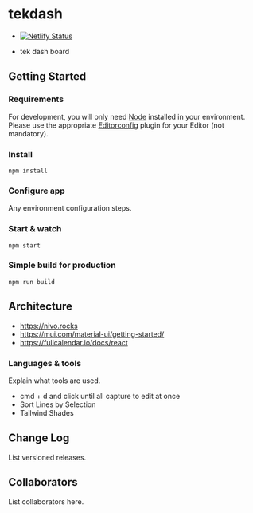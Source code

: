 # tekdash

- [![Netlify Status](https://api.netlify.com/api/v1/badges/7af0826f-8186-4780-9995-6f36621bce63/deploy-status)](https://app.netlify.com/sites/prismatic-dolphin-e350e5/deploys)

- tek dash board

## Getting Started

### Requirements

For development, you will only need [Node](http://nodejs.org/) installed in your environment.
Please use the appropriate [Editorconfig](http://editorconfig.org/) plugin for your Editor (not mandatory).

### Install

    npm install

### Configure app

Any environment configuration steps.

### Start & watch

    npm start

### Simple build for production

    npm run build

## Architecture

- <https://nivo.rocks>
- <https://mui.com/material-ui/getting-started/>
- <https://fullcalendar.io/docs/react>

### Languages & tools

Explain what tools are used.

- cmd + d and click until all capture to edit at once
- Sort Lines by Selection
- Tailwind Shades

## Change Log

List versioned releases.

## Collaborators

List collaborators here.
